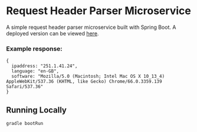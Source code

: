 # Request Header Parser Microservice

A simple request header parser microservice built with Spring Boot. A deployed version can be viewed
[here](https://sliceheaderparser.herokuapp.com/).

### Example response:
```
{
  ipaddress: "251.1.41.24",
  language: "en-GB",
  software: "Mozilla/5.0 (Macintosh; Intel Mac OS X 10_13_4) AppleWebKit/537.36 (KHTML, like Gecko) Chrome/66.0.3359.139 Safari/537.36"
}
```

## Running Locally
```
gradle bootRun
```
